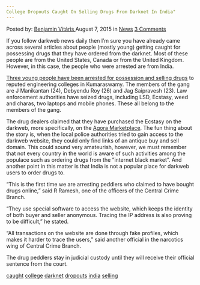 ```yaml
---
College Dropouts Caught On Selling Drugs From Darknet In India"
---
```

<article class="post-listing post-11210 post type-post status-publish format-standard hentry category-news tag-caught tag-college tag-darknet tag-dropouts tag-india tag-selling">
<div class="post-inner">
<span>Posted by: <a href="https://www.deepdotweb.com/author/benjaminvi/" title="">Benjamin Vitáris </a></span>
<span>August 7, 2015</span>
<span>in <a href="https://www.deepdotweb.com/category/news/" rel="category tag">News</a></span>
<span><a href="https://www.deepdotweb.com/2015/08/07/college-dropouts-caught-on-selling-drugs-from-darknet-in-india/#comments">3 Comments</a></span>


<p>If you follow darkweb news daily then I’m sure you have already came across several articles about people (mostly young) getting caught for possessing drugs that they have ordered from the darknet. Most of these people are from the United States, Canada or from the United Kingdom. However, in this case, the people who were arrested are from India.</p>
<p><a href="http://timesofindia.indiatimes.com/city/bengaluru/Peddlers-procure-narcotics-from-darknet/articleshow/48368502.cms">Three young people have been arrested for possession and selling drugs</a> to reputed engineering colleges in Kumaraswamy. The members of the gang are J Manikantan (24), Debyendu Roy (26) and Jag Saipravesh (23). Law enforcement authorities have seized drugs, including LSD, Ecstasy, weed and charas, two laptops and mobile phones. These all belong to the members of the gang.</p>
<p>The drug dealers claimed that they have purchased the Ecstasy on the darkweb, more specifically, on the <a href="http://www.deepdotweb.com/marketplace-directory/listing/agora-market">Agora Marketplace</a>. The fun thing about the story is, when the local police authorities tried to gain access to the darkweb website, they could only find links of an antique buy and sell domain. This could sound very amateurish, however, we must remember that not every country in the world is aware of such activities among the populace such as ordering drugs from the ”internet black market”. And another point in this matter is that India is not a popular place for darkweb users to order drugs to.</p>
<p>&#8220;This is the first time we are arresting peddlers who claimed to have bought drugs online,&#8221; said R Ramesh, one of the officers of the Central Crime Branch.</p>
<p>&#8220;They use special software to access the website, which keeps the identity of both buyer and seller anonymous. Tracing the IP address is also proving to be difficult,&#8221; he stated.</p>
<p>&#8220;All transactions on the website are done through fake profiles, which makes it harder to trace the users,&#8221; said another official in the narcotics wing of Central Crime Branch.</p>
<p>The drug peddlers stay in judicial custody until they will receive their official sentence from the court.</p>
</div>
<a href="https://www.deepdotweb.com/tag/caught/" rel="tag">caught</a> <a href="https://www.deepdotweb.com/tag/college/" rel="tag">college</a> <a href="https://www.deepdotweb.com/tag/darknet/" rel="tag">darknet</a> <a href="https://www.deepdotweb.com/tag/dropouts/" rel="tag">dropouts</a>  <a href="https://www.deepdotweb.com/tag/india/" rel="tag">india</a> <a href="https://www.deepdotweb.com/tag/selling/" rel="tag">selling</a></span> <span style="display:none" class="updated">2015-08-07<a href="https://www.deepdotweb.com/author/benjaminvi/" title="Posts by Benjamin Vitáris" rel="author">Benjamin Vitáris</a></strong></div>

